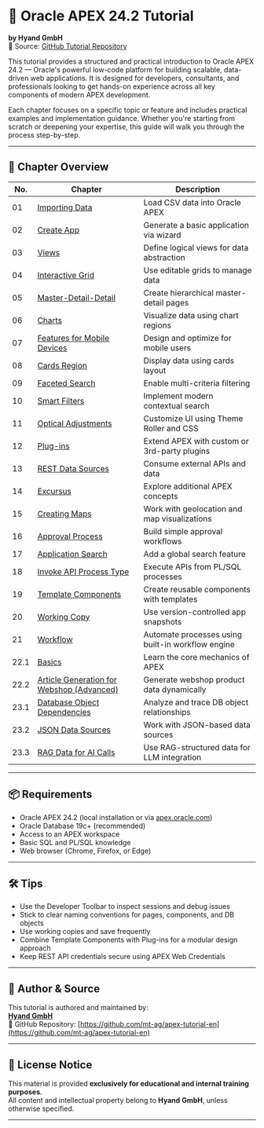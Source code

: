 # 📘 Oracle APEX 24.2 Tutorial  
**by Hyand GmbH**  
🔗 Source: [GitHub Tutorial Repository](https://github.com/mt-ag/apex-tutorial-en)

This tutorial provides a structured and practical introduction to Oracle APEX 24.2 — Oracle's powerful low-code platform for building scalable, data-driven web applications. It is designed for developers, consultants, and professionals looking to get hands-on experience across all key components of modern APEX development.

Each chapter focuses on a specific topic or feature and includes practical examples and implementation guidance. Whether you're starting from scratch or deepening your expertise, this guide will walk you through the process step-by-step.

---

## 🧱 Chapter Overview

| No. | Chapter | Description |
|-----|---------|-------------|
| 01 | [Importing Data](https://github.com/mt-ag/apex-tutorial-en/blob/24.2/docs/Chapter-01/Chapter-01%20-%20Importing%20Data.md) | Load CSV data into Oracle APEX |
| 02 | [Create App](https://github.com/mt-ag/apex-tutorial-en/blob/24.2/docs/Chapter-02/Chapter-02%20-%20Create%20App.md) | Generate a basic application via wizard |
| 03 | [Views](https://github.com/mt-ag/apex-tutorial-en/blob/24.2/docs/Chapter-03/Chapter-03%20-%20Views.md) | Define logical views for data abstraction |
| 04 | [Interactive Grid](https://github.com/mt-ag/apex-tutorial-en/blob/24.2/docs/Chapter-04/Chapter-04%20-%20Interactive%20Grid.md) | Use editable grids to manage data |
| 05 | [Master-Detail-Detail](https://github.com/mt-ag/apex-tutorial-en/blob/24.2/docs/Chapter-05/Chapter-05%20-%20Master-Detail-Detail.md) | Create hierarchical master-detail pages |
| 06 | [Charts](https://github.com/mt-ag/apex-tutorial-en/blob/24.2/docs/Chapter-06/Chapter-06%20-%20Charts.md) | Visualize data using chart regions |
| 07 | [Features for Mobile Devices](https://github.com/mt-ag/apex-tutorial-en/blob/24.2/docs/Chapter-07/Chapter-07%20-%20Features%20for%20Mobile%20Devices.md) | Design and optimize for mobile users |
| 08 | [Cards Region](https://github.com/mt-ag/apex-tutorial-en/blob/24.2/docs/Chapter-08/Chapter-08%20-%20Cards%20Region.md) | Display data using cards layout |
| 09 | [Faceted Search](https://github.com/mt-ag/apex-tutorial-en/blob/24.2/docs/Chapter-09/Chapter-09%20-%20Faceted%20Search.md) | Enable multi-criteria filtering |
| 10 | [Smart Filters](https://github.com/mt-ag/apex-tutorial-en/blob/24.2/docs/Chapter-10/Chapter-10%20-%20Smart%20Filters.md) | Implement modern contextual search |
| 11 | [Optical Adjustments](https://github.com/mt-ag/apex-tutorial-en/blob/24.2/docs/Chapter-11/Chapter-11%20-%20Optical%20Adjustments.md) | Customize UI using Theme Roller and CSS |
| 12 | [Plug-ins](https://github.com/mt-ag/apex-tutorial-en/blob/24.2/docs/Chapter-12/Chapter-12%20-%20Plug-ins.md) | Extend APEX with custom or 3rd-party plugins |
| 13 | [REST Data Sources](https://github.com/mt-ag/apex-tutorial-en/blob/24.2/docs/Chapter-13/Chapter-13%20-%20Rest%20Data%20Sources.md) | Consume external APIs and data |
| 14 | [Excursus](https://github.com/mt-ag/apex-tutorial-en/blob/24.2/docs/Chapter-14/Chapter-14%20-%20Excursus.md) | Explore additional APEX concepts |
| 15 | [Creating Maps](https://github.com/mt-ag/apex-tutorial-en/blob/24.2/docs/Chapter-15/Chapter-15%20-%20Creating%20Maps.md) | Work with geolocation and map visualizations |
| 16 | [Approval Process](https://github.com/mt-ag/apex-tutorial-en/blob/24.2/docs/Chapter-16/Chapter-16%20-%20Approval%20Process.md) | Build simple approval workflows |
| 17 | [Application Search](https://github.com/mt-ag/apex-tutorial-en/blob/24.2/docs/Chapter-17/Chapter-17%20-%20Application%20Search.md) | Add a global search feature |
| 18 | [Invoke API Process Type](https://github.com/mt-ag/apex-tutorial-en/blob/24.2/docs/Chapter-18/Chapter-18%20-%20Invoke%20API%20Process%20Type.md) | Execute APIs from PL/SQL processes |
| 19 | [Template Components](https://github.com/mt-ag/apex-tutorial-en/blob/24.2/docs/Chapter-19/Chapter-19%20-%20Template%20Components.md) | Create reusable components with templates |
| 20 | [Working Copy](https://github.com/mt-ag/apex-tutorial-en/blob/24.2/docs/Chapter-20/Chapter-20%20-%20Working%20Copy.md) | Use version-controlled app snapshots |
| 21 | [Workflow](https://github.com/mt-ag/apex-tutorial-en/blob/24.2/docs/Chapter-21/Chapter-21%20-%20Workflow.md) | Automate processes using built-in workflow engine |
| 22.1 | [Basics](https://github.com/mt-ag/apex-tutorial-en/blob/24.2/docs/Chapter-22/Chapter-22.1%20-%20Basics.md) | Learn the core mechanics of APEX |
| 22.2 | [Article Generation for Webshop (Advanced)](https://github.com/mt-ag/apex-tutorial-en/blob/24.2/docs/Chapter-22/Chapter-22.2%20-%20Article%20generation%20for%20Webshop%20(advanced).md) | Generate webshop product data dynamically |
| 23.1 | [Database Object Dependencies](https://github.com/mt-ag/apex-tutorial-en/blob/24.2/docs/Chapter-23/Chapter-23%20-%20Database%20Object%20Dependencies.md) | Analyze and trace DB object relationships |
| 23.2 | [JSON Data Sources](https://github.com/mt-ag/apex-tutorial-en/blob/24.2/docs/Chapter-23/Chapter-23%20-%20JSON%20Data%20Sources.md) | Work with JSON-based data sources |
| 23.3 | [RAG Data for AI Calls](https://github.com/mt-ag/apex-tutorial-en/blob/24.2/docs/Chapter-23/Chapter-23%20-%20RAG%20Data%20for%20AI%20Calls.md) | Use RAG-structured data for LLM integration |

---

## 📦 Requirements

- Oracle APEX 24.2 (local installation or via [apex.oracle.com](https://apex.oracle.com))
- Oracle Database 19c+ (recommended)
- Access to an APEX workspace
- Basic SQL and PL/SQL knowledge
- Web browser (Chrome, Firefox, or Edge)

---

## 🛠 Tips

- Use the Developer Toolbar to inspect sessions and debug issues
- Stick to clear naming conventions for pages, components, and DB objects
- Use working copies and save frequently
- Combine Template Components with Plug-ins for a modular design approach
- Keep REST API credentials secure using APEX Web Credentials

---

## 👥 Author & Source

This tutorial is authored and maintained by:  
**[Hyand GmbH](https://www.hyand.com)**  
📂 GitHub Repository: [https://github.com/mt-ag/apex-tutorial-en](https://github.com/mt-ag/apex-tutorial-en)

---

## 📌 License Notice

This material is provided **exclusively for educational and internal training purposes**.  
All content and intellectual property belong to **Hyand GmbH**, unless otherwise specified.

---
